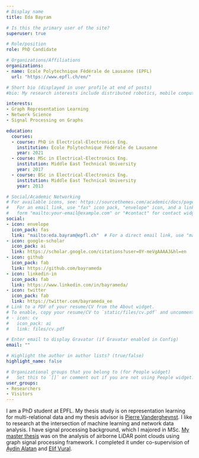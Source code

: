 ```yaml
---
# Display name
title: Eda Bayram

# Is this the primary user of the site?
superuser: true

# Role/position
role: PhD Candidate

# Organizations/Affiliations
organizations:
- name: École Polytechnique Fédérale de Lausanne (EPFL)
  url: "https://www.epfl.ch/en/"

# Short bio (displayed in user profile at end of posts)
#bio: My research interests include distributed robotics, mobile computing and programmable matter.

interests:
- Graph Representation Learning
- Network Science
- Signal Processing on Graphs

education:
  courses:
  - course: PhD in Electrical-Electronics Eng.
    institution: École Polytechnique Fédérale de Lausanne
    year: 2021
  - course: MSc in Electrical-Electronics Eng.
    institution: Middle East Technical University
    year: 2017
  - course: BSc in Electrical-Electronics Eng.
    institution: Middle East Technical University
    year: 2013

# Social/Academic Networking
# For available icons, see: https://sourcethemes.com/academic/docs/page-builder/#icons
#   For an email link, use "fas" icon pack, "envelope" icon, and a link in the
#   form "mailto:your-email@example.com" or "#contact" for contact widget.
social:
- icon: envelope
  icon_pack: fas
  link: "mailto:eda.bayram@epfl.ch"  # For a direct email link, use "mailto:test@example.org".
- icon: google-scholar
  icon_pack: ai
  link: https://scholar.google.com/citations?user=0Y-meVgAAAAJ&hl=en
- icon: github
  icon_pack: fab
  link: https://github.com/bayrameda
- icon: linkedin-in
  icon_pack: fab
  link: https://www.linkedin.com/in/bayrameda/
- icon: twitter
  icon_pack: fab
  link: https://twitter.com/bayrameda_ee
# Link to a PDF of your resume/CV from the About widget.
# To enable, copy your resume/CV to `static/files/cv.pdf` and uncomment the lines below.
# - icon: cv
#   icon_pack: ai
#   link: files/cv.pdf

# Enter email to display Gravatar (if Gravatar enabled in Config)
email: ""

# Highlight the author in author lists? (true/false)
highlight_name: false

# Organizational groups that you belong to (for People widget)
#   Set this to `[]` or comment out if you are not using People widget.
user_groups:
- Researchers
- Visitors
---
```


I am a PhD student at EPFL. My thesis study is on representation learning for multi-relational data and my thesis advisor is [Pierre Vandergheynst](https://people.epfl.ch/pierre.vandergheynst). I like to research at the intersection of machine learning and network data analysis. I have signal processing background, which I majored in MSc. [My master thesis](http://etd.lib.metu.edu.tr/upload/12620895/index.pdf) was on the analysis of airborne LiDAR point clouds using graph signal processing framework. I completed it under co-supervision of [Aydin Alatan](https://eee.metu.edu.tr/personel/aydin-alatan) and [Elif Vural](https://eee.metu.edu.tr/personel/elif-vural).
